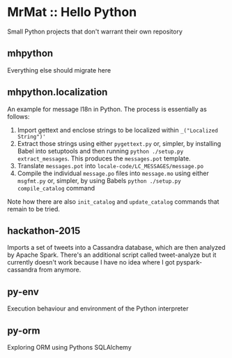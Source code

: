 # MrMat :: Hello Python

Small Python projects that don't warrant their own repository

## mhpython

Everything else should migrate here

## mhpython.localization

An example for message l18n in Python. The process is essentially as follows:

1. Import gettext and enclose strings to be localized within `_("Localized String")'`
2. Extract those strings using either `pygettext.py` or, simpler, by installing Babel into setuptools and then running
   `python ./setup.py extract_messages`. This produces the `messages.pot` template.
3. Translate `messages.pot` into `locale-code/LC_MESSAGES/message.po`
4. Compile the individual `message.po` files into `message.mo` using either `msgfmt.py` or, simpler, by using
   Babels `python ./setup.py compile_catalog` command

Note how there are also `init_catalog` and `update_catalog` commands that remain to be tried.

## hackathon-2015

Imports a set of tweets into a Cassandra database, which are then analyzed by Apache Spark.
There's an additional script called tweet-analyze but it currently doesn't work because I
have no idea where I got pyspark-cassandra from anymore.

## py-env

Execution behaviour and environment of the Python interpreter

## py-orm

Exploring ORM using Pythons SQLAlchemy
